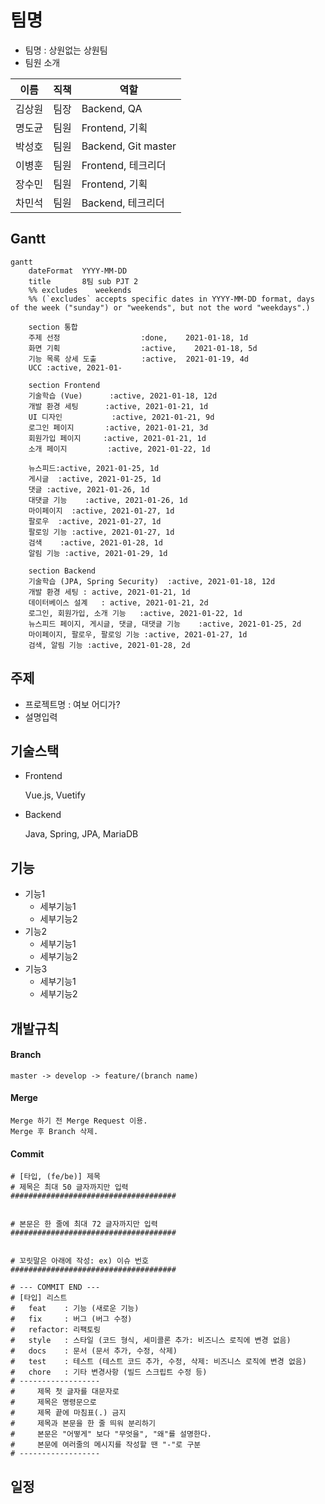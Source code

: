 # 팀명
- 팀명 : 상원없는 상원팀
- 팀원 소개

| 이름 | 직책 | 역할
| --- | --- | --- |
| 김상원 | 팀장 | Backend, QA |
| 명도균 | 팀원 | Frontend, 기획 |
| 박성호 | 팀원 | Backend, Git master |
| 이병훈 | 팀원 | Frontend, 테크리더 |
| 장수민 | 팀원 | Frontend, 기획 |
| 차민석 | 팀원 | Backend, 테크리더 |

## Gantt

```mermaid
gantt
    dateFormat  YYYY-MM-DD
    title       8팀 sub PJT 2
    %% excludes    weekends
    %% (`excludes` accepts specific dates in YYYY-MM-DD format, days of the week ("sunday") or "weekends", but not the word "weekdays".)

    section 통합
    주제 선정                  :done,    2021-01-18, 1d
    화면 기획                  :active,    2021-01-18, 5d
    기능 목록 상세 도출          :active,  2021-01-19, 4d
    UCC :active, 2021-01-
    
    section Frontend
    기술학습 (Vue)      :active, 2021-01-18, 12d
    개발 환경 세팅      :active, 2021-01-21, 1d
    UI 디자인           :active, 2021-01-21, 9d
    로그인 페이지       :active, 2021-01-21, 3d
    회원가입 페이지     :active, 2021-01-21, 1d
    소개 페이지         :active, 2021-01-22, 1d
    
    뉴스피드:active, 2021-01-25, 1d
    게시글  :active, 2021-01-25, 1d
    댓글 :active, 2021-01-26, 1d
    대댓글 기능    :active, 2021-01-26, 1d
    마이페이지  :active, 2021-01-27, 1d
    팔로우  :active, 2021-01-27, 1d
    팔로잉 기능 :active, 2021-01-27, 1d
    검색    :active, 2021-01-28, 1d
    알림 기능 :active, 2021-01-29, 1d

    section Backend
    기술학습 (JPA, Spring Security)  :active, 2021-01-18, 12d
    개발 환경 세팅 : active, 2021-01-21, 1d
    데이터베이스 설계   : active, 2021-01-21, 2d
    로그인, 회원가입, 소개 기능   :active, 2021-01-22, 1d
    뉴스피드 페이지, 게시글, 댓글, 대댓글 기능    :active, 2021-01-25, 2d
    마이페이지, 팔로우, 팔로잉 기능 :active, 2021-01-27, 1d
    검색, 알림 기능 :active, 2021-01-28, 2d
```


## 주제
- 프로젝트명 : 여보 어디가?
- 설명입력

## 기술스택
- Frontend

  Vue.js, Vuetify

- Backend

  Java, Spring, JPA, MariaDB

## 기능
- 기능1
    - 세부기능1
    - 세부기능2
- 기능2
    - 세부기능1
    - 세부기능2
- 기능3
    - 세부기능1
    - 세부기능2

## 개발규칙

#### Branch
```
master -> develop -> feature/(branch name)
```

#### Merge
```
Merge 하기 전 Merge Request 이용.
Merge 후 Branch 삭제.
```

#### Commit
```
# [타입, (fe/be)] 제목
# 제목은 최대 50 글자까지만 입력
#####################################


# 본문은 한 줄에 최대 72 글자까지만 입력
#####################################


# 꼬릿말은 아래에 작성: ex) 이슈 번호
#####################################

# --- COMMIT END ---
# [타입] 리스트
#   feat    : 기능 (새로운 기능)
#   fix     : 버그 (버그 수정)
#   refactor: 리팩토링
#   style   : 스타일 (코드 형식, 세미콜론 추가: 비즈니스 로직에 변경 없음)
#   docs    : 문서 (문서 추가, 수정, 삭제)
#   test    : 테스트 (테스트 코드 추가, 수정, 삭제: 비즈니스 로직에 변경 없음)
#   chore   : 기타 변경사항 (빌드 스크립트 수정 등)
# ------------------
#     제목 첫 글자를 대문자로
#     제목은 명령문으로
#     제목 끝에 마침표(.) 금지
#     제목과 본문을 한 줄 띄워 분리하기
#     본문은 "어떻게" 보다 "무엇을", "왜"를 설명한다.
#     본문에 여러줄의 메시지를 작성할 땐 "-"로 구분
# ------------------
```

## 일정